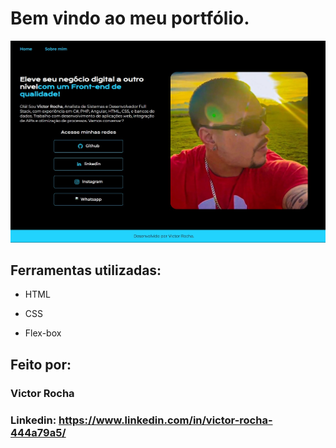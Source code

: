 # Bem vindo ao meu portfólio.

![Imagem do Portfólio](https://raw.githubusercontent.com/victoorroocha/portifolio-html-css/refs/heads/master/assets/img-portifolio.jpg)

## Ferramentas utilizadas:

* HTML

* CSS

* Flex-box

## Feito por:

### Victor Rocha

### Linkedin: https://www.linkedin.com/in/victor-rocha-444a79a5/
